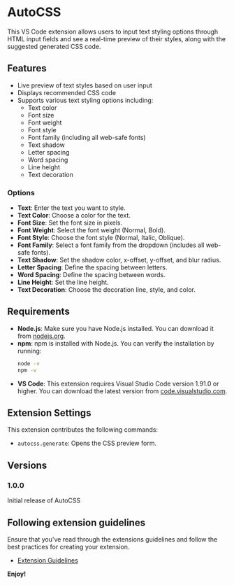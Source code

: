 # AutoCSS

This VS Code extension allows users to input text styling options through HTML input fields and see a real-time preview of their styles, along with the suggested generated CSS code.

## Features

- Live preview of text styles based on user input
- Displays recommended CSS code
- Supports various text styling options including:
  - Text color
  - Font size
  - Font weight
  - Font style
  - Font family (including all web-safe fonts)
  - Text shadow
  - Letter spacing
  - Word spacing
  - Line height
  - Text decoration

### Options

- **Text**: Enter the text you want to style.
- **Text Color**: Choose a color for the text.
- **Font Size**: Set the font size in pixels.
- **Font Weight**: Select the font weight (Normal, Bold).
- **Font Style**: Choose the font style (Normal, Italic, Oblique).
- **Font Family**: Select a font family from the dropdown (includes all web-safe fonts).
- **Text Shadow**: Set the shadow color, x-offset, y-offset, and blur radius.
- **Letter Spacing**: Define the spacing between letters.
- **Word Spacing**: Define the spacing between words.
- **Line Height**: Set the line height.
- **Text Decoration**: Choose the decoration line, style, and color.

## Requirements

- **Node.js**: Make sure you have Node.js installed. You can download it from [nodejs.org](https://nodejs.org/).
- **npm**: npm is installed with Node.js. You can verify the installation by running:
    ```bash
    node -v
    npm -v
    ```
- **VS Code**: This extension requires Visual Studio Code version 1.91.0 or higher. You can download the latest version from [code.visualstudio.com](https://code.visualstudio.com/).

## Extension Settings

This extension contributes the following commands:

* `autocss.generate`: Opens the CSS preview form.

## Versions

### 1.0.0

Initial release of AutoCSS

## Following extension guidelines

Ensure that you've read through the extensions guidelines and follow the best practices for creating your extension.

* [Extension Guidelines](https://code.visualstudio.com/api/references/extension-guidelines)

**Enjoy!**
